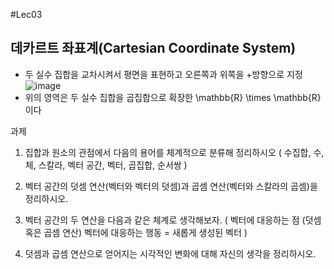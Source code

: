 #Lec03

## 데카르트 좌표계(Cartesian Coordinate System)
 - 두 실수 집합을 교차시켜서 평면을 표현하고 오른쪽과 위쪽을 +방향으로 지정
![image](https://user-images.githubusercontent.com/22423285/130336932-a237ed11-48ab-44bd-8e9b-784fdba819ef.png)
 - 위의 영역은  두 실수 집합을 곱집합으로 확장한  \mathbb{R} \times  \mathbb{R} 이다


과제
1. 집합과 원소의 관점에서 다음의 용어를 체계적으로 분류해 정리하시오
( 수집합, 수, 체, 스칼라, 벡터 공간, 벡터, 곱집합, 순서쌍 )

2. 벡터 공간의 덧셈 연산(벡터와 벡터의 덧셈)과 곱셈 연산(벡터와 스칼라의 곱셈)을 정리하시오.

3. 벡터 공간의 두 연산을 다음과 같은 체계로 생각해보자.
( 벡터에 대응하는 점 (덧셈 혹은 곱셈 연산) 벡터에 대응하는 행동 = 새롭게 생성된 벡터 )

4. 덧셈과 곱셈 연산으로 얻어지는 시각적인 변화에 대해 자신의 생각을 정리하시오.
